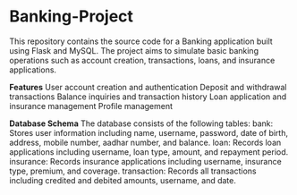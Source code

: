 # Banking-Project
This repository contains the source code for a Banking application built using Flask and MySQL. The project aims to simulate basic banking operations such as account creation, transactions, loans, and insurance applications.

**Features**
User account creation and authentication
Deposit and withdrawal transactions
Balance inquiries and transaction history
Loan application and insurance management
Profile management

**Database Schema**
The database consists of the following tables:
bank: Stores user information including name, username, password, date of birth, address, mobile number, aadhar number, and balance.
loan: Records loan applications including username, loan type, amount, and repayment period.
insurance: Records insurance applications including username, insurance type, premium, and coverage.
transaction: Records all transactions including credited and debited amounts, username, and date.
